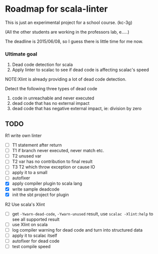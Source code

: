 # Roadmap for scala-linter

This is just an experimental project for a school course. (kc-3g)

(All the other students are working in the professors lab, e.....)

The deadline is 2015/06/08, so I guess there is little time for me now.

### Ultimate goal

1. Dead code detection for scala
2. Apply linter to scalac to see if dead code is affecting scalac's speed

NOTE:Xlint is already providing a lot of dead code detection.

Detect the following three types of dead code

1. code in unreachable and never executed
2. dead code that has no external impact
3. dead code that has negative external impact, ie: division by zero

## TODO

R1 write own linter

- [ ] T1 statement after return
- [ ] T1 if branch never executed, never match etc.
- [ ] T2 unused var
- [ ] T2 var has no contribution to final result
- [ ] T3 T2 which throw exception or cause IO
- [ ] apply it to a small  
- [ ] autofixer
- [x] apply compiler plugin to scala lang
- [x] write sample deadcode
- [x] init the sbt project for plugin

R2 Use scala's Xlint

- [ ] get `-Ywarn-dead-code`, `-Ywarn-unused` result, use `scalac -Xlint:help` to see all supported result
- [ ] use Xlint on scala
- [ ] log compiler warning for dead code and turn into structured data
- [ ] apply it to scalac itself
- [ ] autofixer for dead code
- [ ] test compile speed
